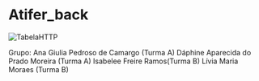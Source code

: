 # Atifer_back
![TabelaHTTP](https://user-images.githubusercontent.com/104027344/189252555-225c45f2-7d06-4be9-98f7-41985e809920.png)

Grupo: 
Ana Giulia Pedroso de Camargo (Turma A)
Dáphine Aparecida do Prado Moreira (Turma A)
Isabelee  Freire Ramos(Turma B)
Lívia Maria Moraes (Turma  B)
